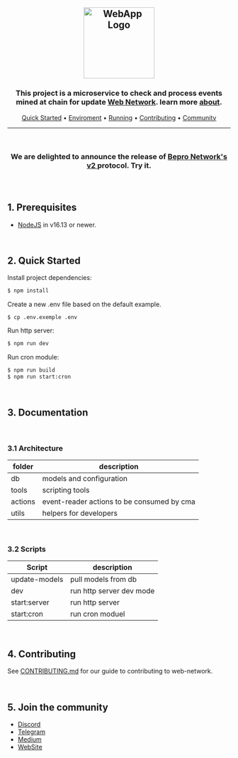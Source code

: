 <h2 align="center">
  <a href="#readme" title="WebApp README.md"><img alt="WebApp Logo" src="https://bafybeigznseyukyehtkphkckbaebjixypvpesd7xkmyx2ryzlsjdexelyy.ipfs.infura-ipfs.io/" alt="WebApp Logo" width="160"/></a>
</h2>

<h3 align="center">
 This project is a microservice to check and process events mined at chain for update <a href="https://github.com/bepronetwork/web-network">Web Network</a>. learn more <a href="https://bepronetwork.medium.com/what-is-bepro-network-6ec4054d2020">about</a>.
</h3>

<p align="center">
  <a href="#2-quick-started">Quick Started</a> •
  <a href="#3-environment-configuration">Enviroment</a> •
  <a href="#4-running">Running</a> •
  <a href="#5-contributing">Contributing</a> •
  <a href="#6-join-the-community">Community</a>
</p>

---

<br>

<h3 align="center">
  We are delighted to announce the release of <a href="https://app.bepro.network/">Bepro Network's v2 </a> protocol. Try it.
</h3>

<br>

#

## 1. Prerequisites

- [NodeJS](https://nodejs.dev/) in v16.13 or newer.

<br>

## 2. Quick Started

Install project dependencies:

```bash
$ npm install
```

Create a new .env file based on the default example.

```console
$ cp .env.exemple .env
```

Run http server:

```bash
$ npm run dev
```

Run cron module:

```bash
$ npm run build
$ npm run start:cron
```

<br>

## 3. Documentation

<br>

### 3.1 Architecture

| folder  | description                                |
| ------- | ------------------------------------------ |
| db      | models and configuration                   |
| tools   | scripting tools                            |
| actions | event-reader actions to be consumed by cma |
| utils   | helpers for developers                     |

<br>

### 3.2 Scripts

| Script        | description              |
| ------------- | ------------------------ |
| update-models | pull models from db      |
| dev           | run http server dev mode |
| start:server  | run http server          |
| start:cron    | run cron moduel          |

<br>

## 4. Contributing

See [CONTRIBUTING.md](https://github.com/bepro/webapp/CONTRIBUTING.md) for our guide to contributing to web-network.

<br>

## 5. Join the community

- [Discord](https://discord.gg/9aUufhzhfm)
- [Telegram](https://t.me/betprotocol)
- [Medium](https://bepronetwork.medium.com)
- [WebSite](https://www.bepro.network)

<br/>
